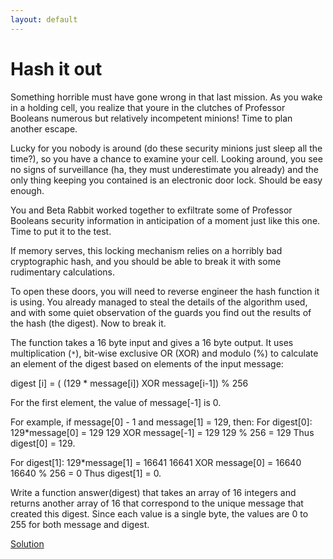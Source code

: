 ```yaml
---
layout: default
---
```

Hash it out
===========

Something horrible must have gone wrong in that last mission. As  you wake in
a holding cell, you realize that youre in the clutches  of Professor Booleans
numerous but relatively incompetent minions!  Time to plan another escape.

Lucky for you nobody is around (do these security minions just  sleep all the
time?), so you have a chance to examine your cell.  Looking around, you see no
signs of surveillance (ha, they must  underestimate you already) and the only
thing keeping you  contained is an electronic door lock. Should be easy
enough.

You and Beta Rabbit worked together to exfiltrate some of  Professor Booleans
security information in anticipation of a  moment just like this one. Time to
put it to the test.

If memory serves, this locking mechanism relies on a horribly bad
cryptographic hash, and you should be able to break it with some  rudimentary
calculations.

To open these doors, you will need to reverse engineer the hash function it is
using. You already managed to steal the details of the  algorithm used, and
with some quiet observation of the guards you find  out the results of the
hash (the digest). Now to break it.

The function takes a 16 byte input and gives a 16 byte output. It uses
multiplication (`*`), bit-wise exclusive OR (XOR) and modulo (%) to  calculate
an element of the digest based on elements of the input message:

digest [i] = ( (129 * message[i]) XOR message[i-1]) % 256

For the first element, the value of message[-1] is 0.

For example, if message[0] - 1 and message[1] = 129, then: For digest[0]:
129*message[0] = 129 129 XOR message[-1] = 129 129 % 256 = 129 Thus digest[0]
= 129.

For digest[1]: 129*message[1] = 16641 16641 XOR  message[0] = 16640 16640 %
256 = 0 Thus digest[1] = 0.

Write a function answer(digest) that takes an array of 16 integers and returns
another array of 16 that correspond to the unique message that  created this
digest. Since each value is a single byte, the values are 0 to 255 for both
message and digest.

[Solution](hash_it_out-solution.html)


